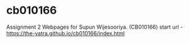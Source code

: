 # cb010166
Assignment 2 Webpages for Supun Wijesooriya. (CB010166)
start url - https://the-yatra.github.io/cb010166/index.html
